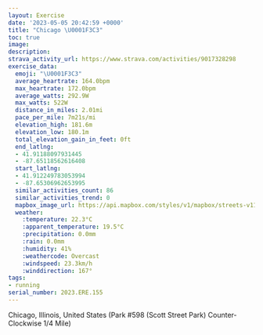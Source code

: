 ```yaml
---
layout: Exercise
date: '2023-05-05 20:42:59 +0000'
title: "Chicago \U0001F3C3"
toc: true
image:
description:
strava_activity_url: https://www.strava.com/activities/9017328298
exercise_data:
  emoji: "\U0001F3C3"
  average_heartrate: 164.0bpm
  max_heartrate: 172.0bpm
  average_watts: 292.9W
  max_watts: 522W
  distance_in_miles: 2.01mi
  pace_per_mile: 7m21s/mi
  elevation_high: 181.6m
  elevation_low: 180.1m
  total_elevation_gain_in_feet: 0ft
  end_latlng:
  - 41.91188097931445
  - -87.65118562616408
  start_latlng:
  - 41.912249783053994
  - -87.65306962653995
  similar_activities_count: 86
  similar_activities_trend: 0
  mapbox_image_url: https://api.mapbox.com/styles/v1/mapbox/streets-v11/static/path-5+787af2-1.0(e%7Bx~Fhl~uOAkACi%40GQ%3FKDQhAaBh%40eAB%5BJc%40DyBHYCc%40BaADCTABEBICi%40%3FgGEkADyAG%7DADmACi%40Bw%40EiAD_%40%40Et%40q%40LCPBRALBDP%40bDDzABNHLPNRHL%3FbACPGJGNSFQBSBeAEwACYSc%40OOMEmADYFIFOXGXAz%40Er%40Dv%40DXFLRXJDRBhAERGTUJU%40IAmA%40i%40C%7B%40EYKSSO%5BC%7B%40BSDSHIHKTEb%40%40dDBNFLTTRH%7CAG%5CSN%5BBqAAcAEu%40GWMQSGa%40EaAFWLWn%40%40xBAh%40F%60%40NZPLPDl%40A%60%40EVGRWL%5B%40YKeDEUOUYKwBEWEqCPMFKPCl%40DzBLpCGn%40%40bDCt%40LfJCjAO%7C%40IlAIZ),pin-s-s+e5b22e(-87.65141,41.91171),pin-s-f+89ae00(-87.64970999999998,41.91117999999998)/auto/800x800?access_token=pk.eyJ1Ijoiam9zaGJlY2ttYW4iLCJhIjoiY205eWR2aDd1MWZ6djJrbXc4a3M0bWZleiJ9.XiG9OWkNcZk2QzjJbxLB4A
  weather:
    :temperature: 22.3°C
    :apparent_temperature: 19.5°C
    :precipitation: 0.0mm
    :rain: 0.0mm
    :humidity: 41%
    :weathercode: Overcast
    :windspeed: 23.3km/h
    :winddirection: 167°
tags:
- running
serial_number: 2023.ERE.155
---
```

Chicago, Illinois, United States (Park #598 (Scott Street Park) Counter-Clockwise 1/4 Mile)
